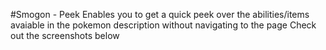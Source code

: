 #Smogon - Peek
Enables you to get a quick peek over the abilities/items avaiable in the pokemon description without navigating to the page
Check out the screenshots below